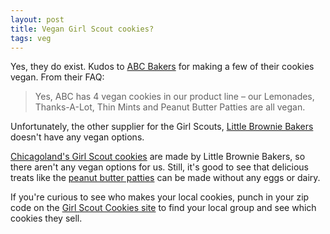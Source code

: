 ```yaml
---
layout: post
title: Vegan Girl Scout cookies?
tags: veg
---
```

Yes, they do exist. Kudos to [ABC Bakers](http://www.abcsmartcookies.com/america’s-best-cookies) for making a few of their cookies vegan. From their FAQ:

>Yes, ABC has 4 vegan cookies in our product line – our Lemonades, Thanks-A-Lot, Thin Mints and Peanut Butter Patties are all vegan.

Unfortunately, the other supplier for the Girl Scouts, [Little Brownie Bakers](http://littlebrowniebakers.com) doesn't have any vegan options.

[Chicagoland's Girl Scout cookies](http://www.girlscoutsgcnwi.org/our-cookies) are made by Little Brownie Bakers, so there aren't any vegan options for us. Still, it's good to see that delicious treats like the [peanut butter patties](http://www.abcsmartcookies.com/peanut-butter-patties) can be made without any eggs or dairy.

If you're curious to see who makes your local cookies, punch in your zip code on the [Girl Scout Cookies site](http://www.girlscouts.org/program/gs_cookies/how_to_buy.asp) to find your local group and see which cookies they sell.